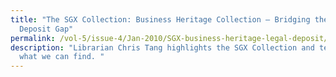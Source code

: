 ```yaml
---
title: "The SGX Collection: Business Heritage Collection — Bridging the Legal
  Deposit Gap"
permalink: /vol-5/issue-4/Jan-2010/SGX-business-heritage-legal-deposit/
description: "Librarian Chris Tang highlights the SGX Collection and tells us
  what we can find. "
---
```


